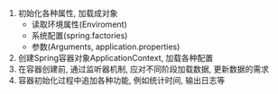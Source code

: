 1. 初始化各种属性, 加载成对象
	- 读取环境属性(Enviroment)
	- 系统配置(spring.factories)
	- 参数(Arguments, application.properties)
2. 创建Spring容器对象ApplicationContext, 加载各种配置
3. 在容器创建前, 通过监听器机制, 应对不同阶段加载数据, 更新数据的需求
4. 容器初始化过程中追加各种功能, 例如统计时间, 输出日志等



